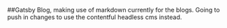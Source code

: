 ##Gatsby Blog, making use of markdown currently for the blogs. Going to push in changes to use the contentful headless cms instead.
